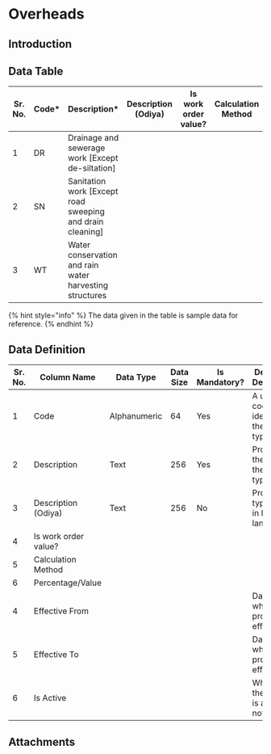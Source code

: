 # Overheads

## Introduction



## Data Table

| Sr. No. | Code\* | Description\*                                              | Description (Odiya) | Is work order value? | Calculation Method | Percentage/Value | Effective From | Effective To | Is Active |
| ------- | ------ | ---------------------------------------------------------- | ------------------- | -------------------- | ------------------ | ---------------- | -------------- | ------------ | --------- |
| 1       | DR     | Drainage and sewerage work \[Except de-siltation]          |                     |                      |                    |                  |                |              |           |
| 2       | SN     | Sanitation work \[Except road sweeping and drain cleaning] |                     |                      |                    |                  |                |              |           |
| 3       | WT     | Water conservation and rain water harvesting structures    |                     |                      |                    |                  |                |              |           |

{% hint style="info" %}
The data given in the table is sample data for reference.
{% endhint %}

## Data Definition

| Sr. No. | Column Name          | Data Type    | Data Size | Is Mandatory? | Definition/ Description                         |
| ------- | -------------------- | ------------ | --------- | ------------- | ----------------------------------------------- |
| 1       | Code                 | Alphanumeric | 64        | Yes           | A unique code that identifies the project type. |
| 2       | Description          | Text         | 256       | Yes           | Provides the name of the project type           |
| 3       | Description (Odiya)  | Text         | 256       | No            | Project type name in local language             |
| 4       | Is work order value? |              |           |               |                                                 |
| 5       | Calculation Method   |              |           |               |                                                 |
| 6       | Percentage/Value     |              |           |               |                                                 |
| 4       | Effective From       |              |           |               | Date from which the project is effective        |
| 5       | Effective To         |              |           |               | Date till which the project is effective        |
| 6       | Is Active            |              |           |               | Whether the project is active or not            |

## Attachments
